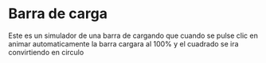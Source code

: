 # Barra de carga
 
Este es un simulador de una barra de cargando que cuando se pulse clic en animar automaticamente la barra cargara al 100% y el cuadrado se ira convirtiendo en circulo
